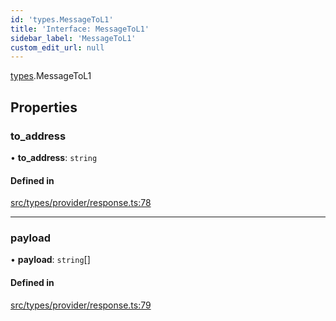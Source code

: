 ```yaml
---
id: 'types.MessageToL1'
title: 'Interface: MessageToL1'
sidebar_label: 'MessageToL1'
custom_edit_url: null
---
```


[types](../namespaces/types.md).MessageToL1

## Properties

### to_address

• **to_address**: `string`

#### Defined in

[src/types/provider/response.ts:78](https://github.com/starknet-io/starknet.js/blob/v5.29.0/src/types/provider/response.ts#L78)

---

### payload

• **payload**: `string`[]

#### Defined in

[src/types/provider/response.ts:79](https://github.com/starknet-io/starknet.js/blob/v5.29.0/src/types/provider/response.ts#L79)
